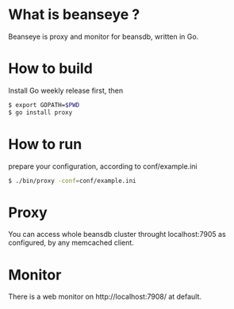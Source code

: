 # What is beanseye ?

Beanseye is proxy and monitor for beansdb, written in Go.

# How to build

Install Go weekly release first, then 
``` bash
$ export GOPATH=$PWD
$ go install proxy
```

# How to run 

prepare your configuration, according to conf/example.ini
``` bash
$ ./bin/proxy -conf=conf/example.ini
```

# Proxy

You can access whole beansdb cluster throught localhost:7905
as configured, by any memcached client.

# Monitor

There is a web monitor on http://localhost:7908/ at default.
